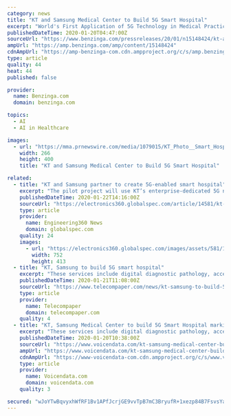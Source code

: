 ```yaml
---
category: news
title: "KT and Samsung Medical Center to Build 5G Smart Hospital"
excerpt: "World's First Application of 5G Technology in Medical Practice Sync Cams Share Real-Time HD Video Footage of Surgery for Teaching 5G Network Base Made Secure for Medical Service Development Enterprise-Dedicated 5G Network Protects Private Medical Info from Hacking For the pilot project,"
publishedDateTime: 2020-01-20T04:47:00Z
sourceUrl: "https://www.benzinga.com/pressreleases/20/01/n15148424/kt-and-samsung-medical-center-to-build-5g-smart-hospital"
ampUrl: "https://amp.benzinga.com/amp/content/15148424"
cdnAmpUrl: "https://amp-benzinga-com.cdn.ampproject.org/c/s/amp.benzinga.com/amp/content/15148424"
type: article
quality: 44
heat: 44
published: false

provider:
  name: Benzinga.com
  domain: benzinga.com

topics:
  - AI
  - AI in Healthcare

images:
  - url: "https://mma.prnewswire.com/media/1079015/KT_Photo__Smart_Hospital.jpg"
    width: 266
    height: 400
    title: "KT and Samsung Medical Center to Build 5G Smart Hospital"

related:
  - title: "KT and Samsung partner to create 5G-enabled smart hospital"
    excerpt: "The pilot project will use KT’s enterprise-dedicated 5G network for operating and proton therapy rooms and the two parties plan to continue to ... The companies plan to apply 5G to services such as digital diagnostic pathology, surgery, artificial intelligence (AI)-enabled care for in-patients and autonomous robots for operating rooms."
    publishedDateTime: 2020-01-22T14:16:00Z
    sourceUrl: "https://electronics360.globalspec.com/article/14581/kt-and-samsung-partner-to-create-5g-enabled-smart-hospital"
    type: article
    provider:
      name: Engineering360 News
      domain: globalspec.com
    quality: 24
    images:
      - url: "https://electronics360.globalspec.com/images/assets/581/14581/_KT_Photo__Smart_Hospital.jpg"
        width: 752
        height: 413
  - title: "KT, Samsung to build 5G smart hospital"
    excerpt: "These services include digital diagnostic pathology, access to proton therapy information, teaching surgery, an artificial intelligence-enabled care for in-patients, and an autonomous robot for an operating room. KT also reports it has developed a 5G-assisted education programme in cooperation with the Samsung Medical Center. The programme aims ..."
    publishedDateTime: 2020-01-21T11:08:00Z
    sourceUrl: "https://www.telecompaper.com/news/kt-samsung-to-build-5g-smart-hospital--1323491"
    type: article
    provider:
      name: Telecompaper
      domain: telecompaper.com
    quality: 4
  - title: "KT, Samsung Medical Center to build 5G Smart Hospital marking world’s first application of 5G in medical practice"
    excerpt: "These services include digital diagnostic pathology, access to proton therapy information, teaching surgery, artificial intelligence-enabled care for in-patients, and an autonomous robot for an operating room. Access to Digital Data and Video Footage The 5G-powered digital pathological analysis conducted by SMC is a world-first example of ..."
    publishedDateTime: 2020-01-20T10:38:00Z
    sourceUrl: "https://www.voicendata.com/kt-samsung-medical-center-build-5g-smart-hospital-marking-worlds-first-application-5g-medical-practice/"
    ampUrl: "https://www.voicendata.com/kt-samsung-medical-center-build-5g-smart-hospital-marking-worlds-first-application-5g-medical-practice/amp/"
    cdnAmpUrl: "https://www-voicendata-com.cdn.ampproject.org/c/s/www.voicendata.com/kt-samsung-medical-center-build-5g-smart-hospital-marking-worlds-first-application-5g-medical-practice/amp/"
    type: article
    provider:
      name: Voicendata.com
      domain: voicendata.com
    quality: 3

secured: "wJoYTwBqvyxhWfRF1Bv1APfJcrjGE9vvTpB7mC3BryufR+1xezp84B7FsvsYak4qV+QnIrtLQ6i5p4+jXxlndJ3gfgvi9xjoYElXIi78Ba9AZs3PR73tzw54ITS621B5fhx5Kvyfkctx04ya4FhMigTZqDE7jhQooybZ/Fvy/m50Hfpgn1NjPGHnot+Jdxj/xS4i5narqwUeysDbWkuHYyw6HpdWVEQHlKmsrE5fhqogWm6YjvapF/uoMvN7KbP6tIa8v+kKyUA2xViOEv7xdSdfvytgZzQqSMreir04RQ0=;/RKeWBMi87uXTJmn3L1bww=="
---
```


